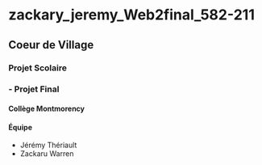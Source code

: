 # zackary_jeremy_Web2final_582-211

## Coeur de Village

### Projet Scolaire

###   - Projet Final 

#### Collège Montmorency

#### Équipe

- Jérémy Thériault
- Zackaru Warren